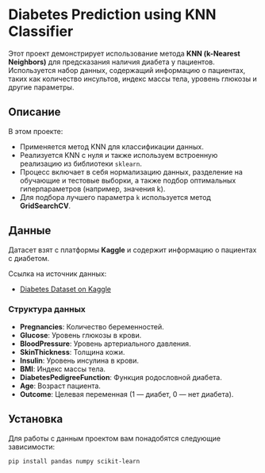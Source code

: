 # Diabetes Prediction using KNN Classifier

Этот проект демонстрирует использование метода **KNN (k-Nearest Neighbors)** для предсказания наличия диабета у пациентов. Используется набор данных, содержащий информацию о пациентах, таких как количество инсультов, индекс массы тела, уровень глюкозы и другие параметры.

## Описание

В этом проекте:
- Применяется метод KNN для классификации данных.
- Реализуется KNN с нуля и также используем встроенную реализацию из библиотеки `sklearn`.
- Процесс включает в себя нормализацию данных, разделение на обучающие и тестовые выборки, а также подбор оптимальных гиперпараметров (например, значения k).
- Для подбора лучшего параметра `k` используется метод **GridSearchCV**.

## Данные

Датасет взят с платформы **Kaggle** и содержит информацию о пациентах с диабетом. 

Ссылка на источник данных:
- [Diabetes Dataset on Kaggle](https://www.kaggle.com/mathchi/diabetes-data-set)

### Структура данных

- **Pregnancies**: Количество беременностей.
- **Glucose**: Уровень глюкозы в крови.
- **BloodPressure**: Уровень артериального давления.
- **SkinThickness**: Толщина кожи.
- **Insulin**: Уровень инсулина в крови.
- **BMI**: Индекс массы тела.
- **DiabetesPedigreeFunction**: Функция родословной диабета.
- **Age**: Возраст пациента.
- **Outcome**: Целевая переменная (1 — диабет, 0 — нет диабета).

## Установка

Для работы с данным проектом вам понадобятся следующие зависимости:

```bash
pip install pandas numpy scikit-learn
